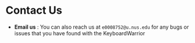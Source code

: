 <!-- @@author YC -->

# Contact Us

* **Email us** : You can also reach us at `e0008752@u.nus.edu` for any bugs or issues that you have found with the KeyboardWarrior
